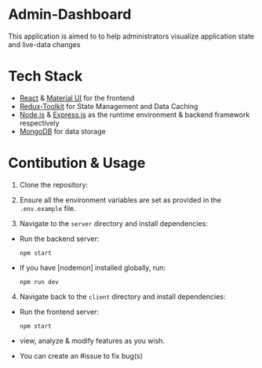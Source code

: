 # Admin-Dashboard
This application is aimed to to help administrators visualize application state and live-data changes


# Tech Stack
- [React](https://reactjs.org/) & [Material UI](https://mui.com/) for the frontend
- [Redux-Toolkit](https://redux-toolkit.js.org/) for State Management and Data Caching
- [Node.js](https://nodejs.org/) & [Express.js](https://expressjs.com/) as the runtime environment & backend framework respectively
- [MongoDB](https://www.mongodb.com/) for data storage

# Contibution & Usage
1. Clone the repository:

2. Ensure all the environment variables are set as provided in the `.env.example` file.

3. Navigate to the `server` directory and install dependencies:

- Run the backend server:
  ```
  npm start
  ```
- If you have [nodemon] installed globally, run:
  ```
  npm run dev
  ```

4. Navigate back to the `client` directory and install dependencies:

- Run the frontend server:
  ```
  npm start
  ```


 - view, analyze & modify features as you wish.

 - You can create an #issue to fix bug(s)



